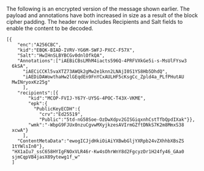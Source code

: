 
The following is an encrypted version of the message shown earlier. 
The payload and annotations have both increased in size as a result
of the block cipher padding. The header now
includes Recipients and Salt fields to enable the content to be decoded.

~~~~
[{
    "enc":"A256CBC",
    "kid":"EBQK-BIAD-IVRV-YG6M-SWFJ-PXCC-F57X",
    "Salt":"HwIHnSLBYBCGv0dnlOfkQA",
    "Annotations":["iAEBiCBsLMhM4iacts596Q-4PRFVXkGe5i-s-MsUlFYsw3
  6kSA",
      "iAECiCCKl5vaXTZ73AWQk2gMw2e1knn2LNAjI0S1YS8Hb5DhdQ",
      "iAEDiDAWowthaHw2lGEqdEn9FnYCxAULHF5cKsgCc_Zpld4a_PLfPHutAU
  MwINryoxKz25g"
      ],
    "recipients":[{
        "kid":"MCOP-FVIJ-Y67Y-UY5G-4POC-T43X-VKME",
        "epk":{
          "PublicKeyECDH":{
            "crv":"Ed25519",
            "Public":"5td-nG58Soe-OzDwXdpv2GISGiqxnhCstTfbQpdIXak"}},
        "wmk":"-WbpG9FJUx0nzuCgvwMXyjkzesAVIrmGZftDNkS7K2m8MmxS38
  xcwA"}
      ],
    "ContentMetaData":"ewogICJjdHkiOiAiYXBwbGljYXRpb24vZXhhbXBsZS
  1tYWlsIn0"},
  "HX1aIu7_ssC658HYIgFNOxVLR46r-Kw4sOhrWnY8d2FgcyzDr1H24fy46_GAa0
  sjmCqpVB4jasX89ytewg1f_w"
  ]
~~~~

